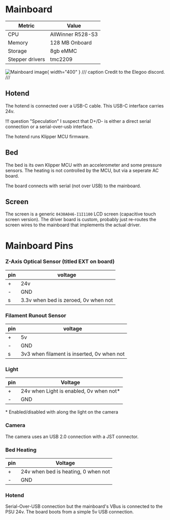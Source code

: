 # Mainboard

Metric|Value
---|---
CPU|AllWinner R528-S3
Memory|128 MB Onboard
Storage|8gb eMMC
Stepper drivers|tmc2209

![Mainboard image](../assets/centauri-mobo.jpg){ width="400" }
/// caption
Credit to the Elegoo discord.
///

## Hotend

The hotend is connected over a USB-C cable. This USB-C interface carries 24v.

!!! question "Speculation"
    I suspect that D+/D- is either a direct serial connection or a serial-over-usb interface.

The hotend runs Klipper MCU firmware.

## Bed

The bed is its own Klipper MCU with an accelerometer and some pressure sensors. The heating is not controlled by the MCU, but via a seperate AC board.

The board connects with serial (not over USB) to the mainboard.

## Screen

The screen is a generic `0430A046-I1I1100` LCD screen (capacitive touch screen version). The driver board is custom, probably just re-routes the screen wires to the mainboard that implements the actual driver.

# Mainboard Pins

### Z-Axis Optical Sensor (titled EXT on board)

|pin|voltage|
|---|----|
|+|24v|
|-|GND|
|s| 3.3v when bed is zeroed, 0v when not|

### Filament Runout Sensor

|pin|voltage|
|---|---|
|+|5v|
|-|GND|
|s|3v3 when filament is inserted, 0v when not|

### Light

|pin|Voltage|
|---|---|
|+|24v when Light is enabled, 0v when not*|
|-|GND|

\* Enabled/disabled with along the light on the camera

### Camera

The camera uses an USB 2.0 connection with a JST connector.

### Bed Heating

|pin|Voltage|
|---|---|
|+|24v when bed is heating, 0 when not|
|-|GND|

### Hotend

Serial-Over-USB connection but the mainboard's VBus is connected to the PSU 24v. The board boots from a simple 5v USB connection.